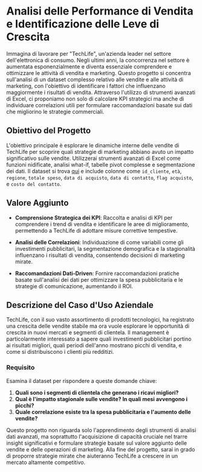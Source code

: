 # Analisi delle Performance di Vendita e Identificazione delle Leve di Crescita


Immagina di lavorare per "TechLife", un'azienda leader nel settore dell'elettronica di consumo. Negli ultimi anni, la concorrenza nel settore è aumentata esponenzialmente e diventa essenziale comprendere e ottimizzare le attività di vendita e marketing. Questo progetto si concentra sull'analisi di un dataset complesso relativo alle vendite e alle attività di marketing, con l'obiettivo di identificare i fattori che influenzano maggiormente i risultati di vendita. Attraverso l'utilizzo di strumenti avanzati di Excel, ci proponiamo non solo di calcolare KPI strategici ma anche di individuare correlazioni utili per formulare raccomandazioni basate sui dati che migliorino le strategie commerciali.

## Obiettivo del Progetto

L'obiettivo principale è esplorare le dinamiche interne delle vendite di TechLife per scoprire quali strategie di marketing abbiano avuto un impatto significativo sulle vendite. Utilizzerai strumenti avanzati di Excel come funzioni nidificate, analisi what-if, tabelle pivot complesse e segmentazione dei dati. Il dataset si trova [qui](https://github.com/Profession-AI/progetti-excel/raw/refs/heads/main/Analizza%20le%20performance%20di%20vendita%20e%20individua%20le%20leve%20di%20crescita/dataset_marketing_500.xlsx) e include colonne come `id_cliente`, `età`, `regione`, `totale speso`, `data di acquisto`, `data di contatto`, `flag acquisto`, e `costo del contatto`.

## Valore Aggiunto

- **Comprensione Strategica dei KPI**: Raccolta e analisi di KPI per comprendere i trend di vendita e identificare le aree di miglioramento, permettendo a TechLife di adottare misure correttive tempestive.
  
- **Analisi delle Correlazioni**: Individuazione di come variabili come gli investimenti pubblicitari, la segmentazione demografica e la stagionalità influenzano i risultati di vendita, consentendo decisioni di marketing mirate.

- **Raccomandazioni Dati-Driven**: Fornire raccomandazioni pratiche basate sull'analisi dei dati per ottimizzare la spesa pubblicitaria e le strategie di comunicazione, aumentando il ROI.

## Descrizione del Caso d'Uso Aziendale

TechLife, con il suo vasto assortimento di prodotti tecnologici, ha registrato una crescita delle vendite stabile ma ora vuole esplorare le opportunità di crescita in nuovi mercati e segmenti di clientela. Il management è particolarmente interessato a sapere quali investimenti pubblicitari portino ai risultati migliori, quali periodi dell'anno mostrano picchi di vendita, e come si distribuiscono i clienti più redditizi.

### Requisito 

Esamina il dataset per rispondere a queste domande chiave:

1. **Quali sono i segmenti di clientela che generano i ricavi migliori?**
2. **Qual è l'impatto stagionale sulle vendite? In quali mesi avvengono i picchi?**
3. **Quale correlazione esiste tra la spesa pubblicitaria e l'aumento delle vendite?**

Questo progetto non riguarda solo l'apprendimento degli strumenti di analisi dati avanzati, ma soprattutto l'acquisizione di capacità cruciale nel trarre insight significativi e formulare strategie basate sul valore aggiunto delle vendite e delle operazioni di marketing. Alla fine del progetto, sarai in grado di proporre strategie mirate che aiuteranno TechLife a crescere in un mercato altamente competitivo.